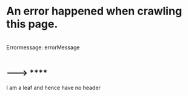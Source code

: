  # An error happened when crawling this page.
 <br> Errormessage: errorMessage <br>  <br>
 ## ---> **** <br>
I am a leaf and hence have no header
